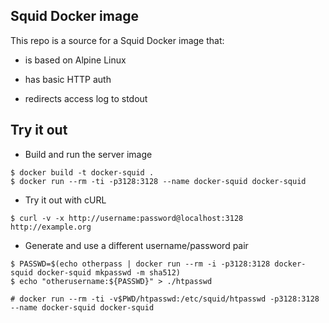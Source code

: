 ## Squid Docker image

This repo is a source for a Squid Docker image that:

- is based on Alpine Linux

- has basic HTTP auth

- redirects access log to stdout

## Try it out

- Build and run the server image

```
$ docker build -t docker-squid .
$ docker run --rm -ti -p3128:3128 --name docker-squid docker-squid
```

- Try it out with cURL

```
$ curl -v -x http://username:password@localhost:3128 http://example.org
```

- Generate and use a different username/password pair

```
$ PASSWD=$(echo otherpass | docker run --rm -i -p3128:3128 docker-squid docker-squid mkpasswd -m sha512)
$ echo "otherusername:${PASSWD}" > ./htpasswd

# docker run --rm -ti -v$PWD/htpasswd:/etc/squid/htpasswd -p3128:3128 --name docker-squid docker-squid
```
